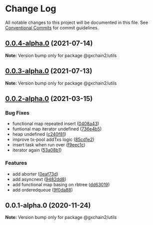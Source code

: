 # Change Log

All notable changes to this project will be documented in this file.
See [Conventional Commits](https://conventionalcommits.org) for commit guidelines.

## [0.0.4-alpha.0](https://github.com/gxchain/gxchain2/compare/v0.0.3-alpha.0...v0.0.4-alpha.0) (2021-07-14)

**Note:** Version bump only for package @gxchain2/utils





## [0.0.3-alpha.0](https://github.com/gxchain/gxchain2/compare/v0.0.2-alpha.0...v0.0.3-alpha.0) (2021-07-13)

**Note:** Version bump only for package @gxchain2/utils





## [0.0.2-alpha.0](https://iz11ro8cf9xz/node/gxchain2/compare/v0.0.1-alpha.0...v0.0.2-alpha.0) (2021-03-15)


### Bug Fixes

* functional map repeated insert ([0408a43](https://iz11ro8cf9xz/node/gxchain2/commits/0408a4306f0d3792d22930d38286ffb8892c3c21))
* funtional map iterator undefined ([736e4b5](https://iz11ro8cf9xz/node/gxchain2/commits/736e4b5aad98be5b0a5eb103ba2a3fab75b963b0))
* heap undefined ([c240f81](https://iz11ro8cf9xz/node/gxchain2/commits/c240f819645f658c449f3fec195fdcbf36fcb16a))
* improve tx-pool addTxs logic ([85cd1e2](https://iz11ro8cf9xz/node/gxchain2/commits/85cd1e2b52402b78a36c0e465f6fc37050c0b0d7))
* insert task when run over ([f9eec1c](https://iz11ro8cf9xz/node/gxchain2/commits/f9eec1c0a1e7fa5b230cafa2a0e69b7b2b7052a0))
* iterator again ([53a08b1](https://iz11ro8cf9xz/node/gxchain2/commits/53a08b1a1134d557c4063092a0187d7f174db37c))


### Features

* add aborter ([0eaf73d](https://iz11ro8cf9xz/node/gxchain2/commits/0eaf73d71be25fe980381dafe7c156444ed29268))
* add asyncnext ([9482dd8](https://iz11ro8cf9xz/node/gxchain2/commits/9482dd8bb7e84dac83aef42b86a385bd0f97723e))
* add functional map basing on rbtree ([dd63019](https://iz11ro8cf9xz/node/gxchain2/commits/dd6301967d25a13b28a432a3f2edd57d3d3f9fe4))
* add orderedqueue ([9f0da88](https://iz11ro8cf9xz/node/gxchain2/commits/9f0da8897236984dd388fbfdfea6f9204ec94091))





## 0.0.1-alpha.0 (2020-11-24)

**Note:** Version bump only for package @gxchain2/utils
